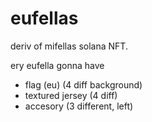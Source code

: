 # eufellas

deriv of mifellas solana NFT.

ery eufella gonna have

- flag (eu) (4 diff background)
- textured jersey (4 diff)
- accesory (3 different, left)
